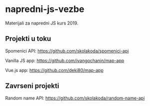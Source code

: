 # napredni-js-vezbe

Materijali za napredni JS kurs 2019.

## Projekti u toku

Spomenici API:
https://github.com/skolakoda/spomenici-api

Vanilla JS app:
https://github.com/ivangochanin/map-app

Vue.js app:
https://github.com/deki80/map-app

## Zavrseni projekti

Random name API:
https://github.com/skolakoda/random-name-api
